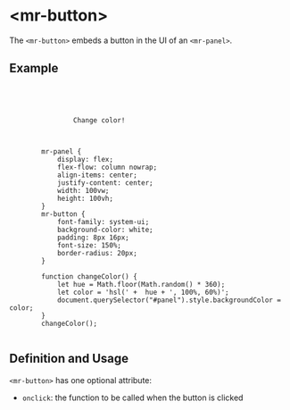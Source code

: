 # &lt;mr-button&gt;

The `<mr-button>` embeds a button in the UI of an `<mr-panel>`.

## Example

<inline-repl>
    <code slot="html">
        <mr-app>
            <mr-light color="white" intensity="3" data-position="0 0.25 0.25"></mr-light>
            <mr-panel id="panel">
                <mr-button onclick="changeColor()">Change color!</mr-button>
            </mr-panel>
        </mr-app>
    </code>
    <code slot="css">
        mr-panel {
            display: flex;
            flex-flow: column nowrap;
            align-items: center;
            justify-content: center;
            width: 100vw;
            height: 100vh;
        }
        mr-button {
            font-family: system-ui;
            background-color: white;
            padding: 8px 16px;
            font-size: 150%;
            border-radius: 20px;
        }
    </code>
    <code slot="javascript">
        function changeColor() {
            let hue = Math.floor(Math.random() * 360);
            let color = 'hsl(' +  hue + ', 100%, 60%)';
            document.querySelector("#panel").style.backgroundColor = color;
        }
        changeColor();
    </code>
</inline-repl>


## Definition and Usage

`<mr-button>` has one optional attribute:

* `onclick`: the function to be called when the button is clicked
